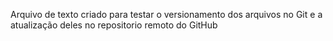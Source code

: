 Arquivo de texto criado para testar o versionamento dos arquivos no Git e a atualização deles no repositorio remoto do GitHub
